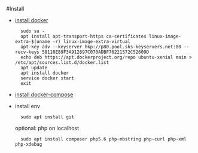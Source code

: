 #Install

- [install docker](https://docs.docker.com/engine/installation/linux/ubuntulinux/)

        sudo su -
        apt install apt-transport-https ca-certificates linux-image-extra-$(uname -r) linux-image-extra-virtual
        apt-key adv --keyserver hkp://p80.pool.sks-keyservers.net:80 --recv-keys 58118E89F3A912897C070ADBF76221572C52609D
        echo deb https://apt.dockerproject.org/repo ubuntu-xenial main > /etc/apt/sources.list.d/docker.list
        apt update
        apt install docker
        service docker start
        exit

- [install docker-compose](https://docs.docker.com/compose/install/)
- install env

        sudo apt install git

    optional: php on localhost

        sudo apt install composer php5.6 php-mbstring php-curl php-xml php-xdebug
